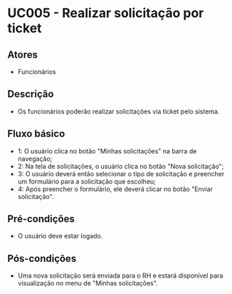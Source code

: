 # UC005 - Realizar solicitação por ticket
## Atores
- Funcionários
## Descrição
- Os funcionários poderão realizar solicitações via ticket pelo sistema.
## Fluxo básico   
- 1: O usuário clica no botão "Minhas solicitações" na barra de navegação;
- 2: Na tela de solicitações, o usuário clica no botão "Nova solicitação";
- 3: O usuário deverá então selecionar o tipo de solicitação e preencher um formulário para a solicitação que escolheu;
- 4: Após preencher o formulário, ele deverá clicar no botão "Enviar solicitação".
## Pré-condições
- O usuário deve estar logado.
## Pós-condições
- Uma nova solicitação será enviada para o RH e estará disponível para visualização no menu de "Minhas solicitações".
